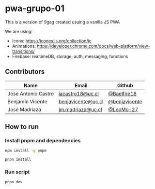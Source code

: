 # pwa-grupo-01

This is a version of 9gag created usuing a vanilla JS PWA

We are using:
- Icons: https://icones.js.org/collection/ic
- Animations: https://developer.chrome.com/docs/web-platform/view-transitions/
- Firebase: realtimeDB, storage, auth, messaging, functions

## Contributors

| Name | Email | Github |
| --- | --- | --- |
| Jose Antonio Castro | jacastro18@uc.cl | [@Baelfire18](https://github.com/Baelfire18) |
| Benjamín Vicente | benjavicente@uc.cl | [@benjavicente](https://github.com/benjavicente) |
| José Madriaza | jm.madriaza@uc.cl | [@LeoMo-27](https://github.com/LeoMo-27) |

## How to run

### Install pnpm and dependencies

```bash
npm install -g pnpm
```

```bash
pnpm install
```

### Run script

```bash
pnpm dev
```
